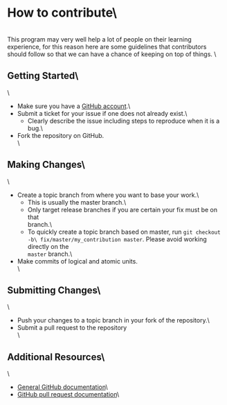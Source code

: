 # How to contribute\
\
This program may very well help a lot of people on their learning experience, for this reason 
here are some guidelines that contributors should follow so that we can have a chance of keeping on top of things.
\
## Getting Started\
\
* Make sure you have a [GitHub account](https://github.com/signup/free).\
* Submit a  ticket for your issue if one does not already exist.\
  * Clearly describe the issue including steps to reproduce when it is a bug.\
* Fork the repository on GitHub.\
\
## Making Changes\
\
* Create a topic branch from where you want to base your work.\
  * This is usually the master branch.\
  * Only target release branches if you are certain your fix must be on that\
    branch.\
  * To quickly create a topic branch based on master, run `git checkout -b\
    fix/master/my_contribution master`. Please avoid working directly on the\
    `master` branch.\
* Make commits of logical and atomic units.\
\

## Submitting Changes\
\
* Push your changes to a topic branch in your fork of the repository.\
* Submit a pull request to the repository \
\
## Additional Resources\
\
* [General GitHub documentation](https://help.github.com/)\
* [GitHub pull request documentation](https://help.github.com/articles/creating-a-pull-request/)\

